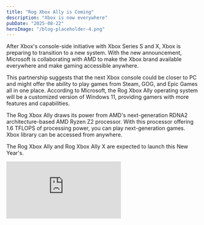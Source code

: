 ```yaml
---
title: "Rog Xbox Ally is Coming"
description: "Xbox is now everywhere"
pubDate: "2025-08-22"
heroImage: "/blog-placeholder-4.png"
---
```


After Xbox's console-side initiative with Xbox Series S and X, Xbox is preparing to transition to a new system. With the new announcement, Microsoft is collaborating with AMD to make the Xbox brand available everywhere and make gaming accessible anywhere.

This partnership suggests that the next Xbox console could be closer to PC and might offer the ability to play games from Steam, GOG, and Epic Games all in one place. According to Microsoft, the Rog Xbox Ally operating system will be a customized version of Windows 11, providing gamers with more features and capabilities.

The Rog Xbox Ally draws its power from AMD's next-generation RDNA2 architecture-based AMD Ryzen Z2 processor. With this processor offering 1.6 TFLOPS of processing power, you can play next-generation games. Xbox library can be accessed from anywhere.

The Rog Xbox Ally and Rog Xbox Ally X are expected to launch this New Year's.

<div class="video-wrap">
	<iframe src="https://www.youtube.com/embed/SOKm9dDOSC8?si=lRZuHOxq6693-hxx" title="YouTube video player" frameborder="0" allow="accelerometer; autoplay; clipboard-write; encrypted-media; gyroscope; picture-in-picture; web-share" referrerpolicy="strict-origin-when-cross-origin" allowfullscreen></iframe>
</div>